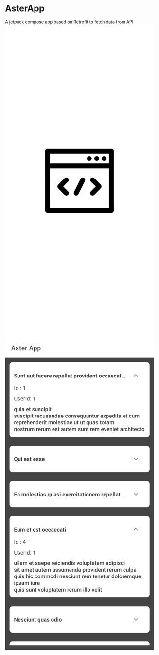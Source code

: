 # AsterApp
A jetpack compose app based on Retrofit to fetch data from API
![](/app/asterSplash.jpg) 
![](/app/asterData.jpg)

